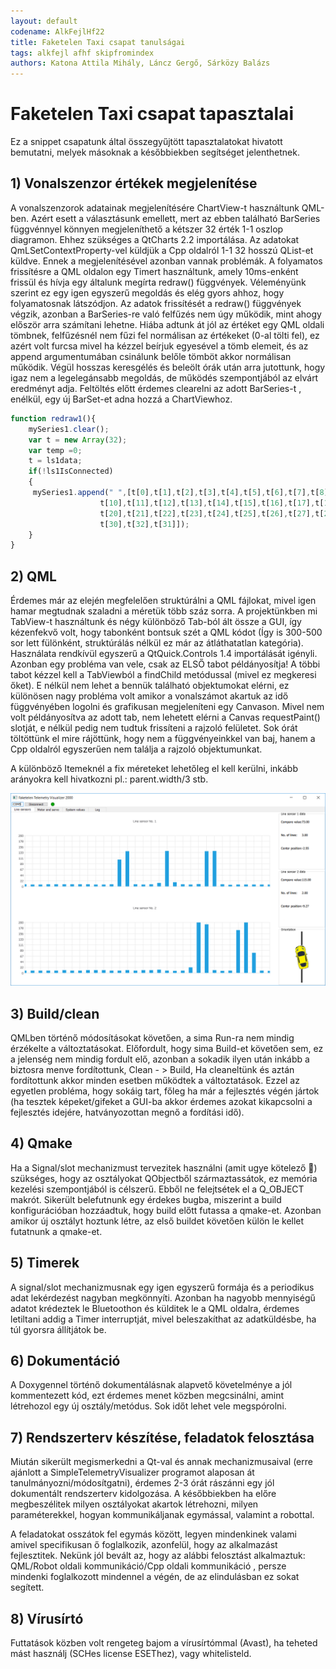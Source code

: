 ```yaml
---
layout: default
codename: AlkFejlHf22
title: Faketelen Taxi csapat tanulságai
tags: alkfejl afhf skipfromindex
authors: Katona Attila Mihály, Láncz Gergő, Sárközy Balázs
---
```


# Faketelen Taxi csapat tapasztalai

Ez a snippet csapatunk által összegyűjtött tapasztalatokat hivatott bemutatni, melyek másoknak a későbbiekben segítséget jelenthetnek.

## 1) Vonalszenzor értékek megjelenítése

A vonalszenzorok adatainak megjelenítésére ChartView-t használtunk QML-ben.  Azért esett a választásunk emellett, mert az ebben 
található BarSeries függvénnyel könnyen megjeleníthető a kétszer 32 érték 1-1 oszlop diagramon. Ehhez szükséges a QtCharts 2.2 
importálása. Az adatokat QmLSetContextProperty-vel küldjük a Cpp oldalról 1-1 32 hosszú QList-et küldve. Ennek a megjelenítésével 
azonban vannak problémák. A folyamatos frissítésre a QML oldalon egy Timert használtunk, amely 10ms-enként frissül és hívja egy általunk 
megírta redraw() függvények. Véleményünk szerint ez egy igen egyszerű megoldás és elég gyors ahhoz, hogy folyamatosnak látszódjon. Az 
adatok frissítését a redraw() függvények végzik, azonban a BarSeries-re való felfűzés nem úgy működik, mint ahogy először arra számítani 
lehetne. Hiába adtunk át jól az értéket egy QML oldali tömbnek, felfűzésnél nem fűzi fel normálisan az értékeket (0-al tölti fel), ez 
azért volt furcsa mivel ha kézzel beírjuk egyesével a tömb elemeit, és az append argumentumában csinálunk belőle tömböt akkor normálisan 
működik. Végül hosszas keresgélés és beleölt órák után arra jutottunk, hogy igaz nem a legelegánsabb megoldás, de működés szempontjából 
az elvárt eredményt adja. Feltöltés előtt érdemes clearelni az adott BarSeries-t , enélkül, egy  új BarSet-et adna hozzá a ChartViewhoz.

```javascript
function redraw1(){
    mySeries1.clear();
    var t = new Array(32);
    var temp =0;
    t = ls1data;
    if(!ls1IsConnected) 
    {
   	 mySeries1.append(" ",[t[0],t[1],t[2],t[3],t[4],t[5],t[6],t[7],t[8],t[9],
                    t[10],t[11],t[12],t[13],t[14],t[15],t[16],t[17],t[18],t[19],
                    t[20],t[21],t[22],t[23],t[24],t[25],t[26],t[27],t[28],t[29],
                    t[30],t[32],t[31]]);
    }
}
```

## 2) QML

Érdemes már az elején megfelelően struktúrálni a QML fájlokat, mivel igen hamar megtudnak szaladni a méretük több száz sorra.  A
projektünkben mi TabView-t használtunk és négy különböző Tab-ból ált össze a GUI, így kézenfekvő volt, hogy tabonként bontsuk szét a QML
kódot (Így is 300-500 sor lett fülönként, struktúrálás nélkül ez már az átláthatatlan kategória). Használata rendkívül egyszerű a 
QtQuick.Controls 1.4 importálását igényli. Azonban egy probléma van vele, csak az ELSŐ tabot példányosítja! A többi tabot kézzel kell a 
TabViewból a findChild metódussal (mivel ez megkeresi őket). E nélkül nem lehet a bennük található objektumokat elérni, ez különösen 
nagy probléma volt amikor a vonalszámot akartuk az idő függvényében logolni és grafikusan megjeleníteni egy Canvason. Mivel nem volt 
példányosítva az adott tab, nem lehetett elérni a Canvas requestPaint() slotját, e nélkül pedig nem tudtuk frissíteni a rajzoló 
felületet. Sok órát töltöttünk el mire rájöttünk, hogy nem a függvényeinkkel van baj, hanem a Cpp oldalról egyszerűen nem találja a 
rajzoló objektumunkat.

A különböző Itemeknél a fix méreteket lehetőleg el kell kerülni, inkább arányokra kell hivatkozni pl.: parent.width/3 stb.

![A vonalszenzor fül](images/25317269_10215672667317981_2054257522_o.png "A vonalszenzor fül")

## 3) Build/clean

QMLben történő módosításokat követően, a sima Run-ra nem mindig érzékelte a változtatásokat. Előfordult, hogy sima Build-et követően 
sem, ez a jelenség nem mindig fordult elő, azonban a sokadik ilyen után inkább a biztosra menve fordítottunk, Clean - > Build, Ha 
cleaneltünk és aztán fordítottunk akkor minden esetben működtek a változtatások. Ezzel az egyetlen probléma, hogy sokáig tart, főleg ha 
már a fejlesztés végén jártok (ha tesztek képeket/gifeket a GUI-ba akkor érdemes azokat kikapcsolni a fejlesztés idejére, hatványozottan 
megnő a fordítási idő).

## 4) Qmake

Ha a Signal/slot mechanizmust tervezitek használni (amit ugye kötelező  ) szükséges, hogy az osztályokat QObjectből származtassátok, ez 
memória kezelési szempontjából is célszerű.  Ebből ne felejtsétek el a Q_OBJECT makrót. Sikerült belefutnunk egy érdekes bugba, 
miszerint a build konfigurációban hozzáadtuk, hogy build előtt futassa a qmake-et.  Azonban amikor új osztályt hoztunk létre, az első 
buildet követően külön le kellet futatnunk a qmake-et.

## 5) Timerek


A signal/slot mechanizmusnak egy igen egyszerű formája és a periodikus adat lekérdezést nagyban megkönnyíti. Azonban ha nagyobb 
mennyiségű adatot krédeztek le Bluetoothon és külditek le a QML oldalra, érdemes letiltani addig a Timer interruptját, mivel 
beleszakíthat az adatküldésbe, ha túl gyorsra állítjátok be.

## 6) Dokumentáció

A Doxygennel történő dokumentálásnak alapvető követelménye a jól kommentezett kód, ezt érdemes menet közben megcsinálni, amint 
létrehozol egy új osztály/metódus. Sok időt lehet vele megspórolni.

## 7) Rendszerterv készítése, feladatok felosztása

Miután sikerült megismerkedni a Qt-val és annak mechanizmusaival (erre ajánlott a SimpleTelemetryVisualizer programot alaposan át 
tanulmányozni/módosítgatni), érdemes 2-3 órát rászánni egy jól dokumentált rendszerterv kidolgozása. A későbbiekben ha előre 
megbeszélitek milyen osztályokat akartok létrehozni, milyen paraméterekkel, hogyan kommunikáljanak egymással, valamint a robottal. 

A feladatokat osszátok fel egymás között, legyen mindenkinek valami amivel specifikusan ő foglalkozik, azonfelül, hogy az alkalmazást 
fejlesztitek. Nekünk jól bevált az, hogy az alábbi felosztást alkalmaztuk:  QML/Robot oldali kommunikáció/Cpp oldali kommunikáció , 
persze mindenki foglalkozott mindennel a végén, de az elindulásban ez sokat segített. 

## 8) Vírusírtó

Futtatások közben volt rengeteg bajom a vírusírtómmal (Avast), ha teheted mást használj (SCHes license ESEThez), vagy whitelisteld.

